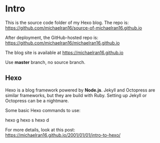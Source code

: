 # Intro

This is the source code folder of my Hexo blog. The repo is: https://github.com/michaelran16/source-of-michaelran16.github.io

After deployment, the GitHub-hosted repo is: https://github.com/michaelran16/michaelran16.github.io

The blog site is available at https://michaelran16.github.io

Use __master__ branch, no source branch. 

## Hexo 

Hexo is a blog framework powered by __Node.js__. Jekyll and Octopress are similar frameworks, but they are build with Ruby. Setting up Jekyll or Octopress can be a nightmare.

Some basic Hexo commands to use:

  hexo g
  hexo s
  hexo d

For more details, look at this post: 
https://michaelran16.github.io/2001/01/01/intro-to-hexo/